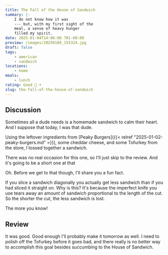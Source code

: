 ```yaml
---
title: The Fall of the House of Sandwich
summary: |-
    I do not know how it was
    --- but, with my first sight of the
    meal, a sense of heavy hunger
    filled my spirit.
date: 2025-01-04T14:06:00.701-08:00
preview: /images/20250104_155324.jpg
draft: false
tags:
    - american
    - sandwich
locations:
    - home
meals:
    - lunch
rating: Good 🔪 +
slug: the-fall-of-the-house-of-sandwich
---
```


## Discussion

Sometimes all a dude needs is a homemade sandwich to calm their heart. And I
suppose that today, I was that dude.

Using the leftover ingredients from [Peaky Burgers]({{< relref "2025-01-02-peaky-burgers.md" >}}),
some cheddar cheese, and some Tofurkey from the store, I tossed together a
sandwich.

There was no real occasion for this one, so I'll just skip to the review. And
it's going to be a short one at that

Oh. Before we get to that though, I'll share you a fun fact.

If you slice a sandwich diagonally you actually get less sandwich than if you
had sliced it straight on. Why is this? It's because the imperfect knife you use
tears away an amount of sandwich proportional to the length of the cut. So the
shorter the cut, the less sandwich is lost.

The more you know!

## Review

It was good. Good enough I'll probably make it tomorrow as well. I need to
polish off the Tofurkey before it goes bad, and there really is no better way to
accomplish this goal besides succumbing to the House of Sandwich.
